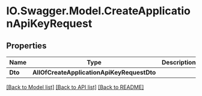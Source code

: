 # IO.Swagger.Model.CreateApplicationApiKeyRequest
## Properties

Name | Type | Description | Notes
------------ | ------------- | ------------- | -------------
**Dto** | **AllOfCreateApplicationApiKeyRequestDto** |  | [optional] 

[[Back to Model list]](../README.md#documentation-for-models) [[Back to API list]](../README.md#documentation-for-api-endpoints) [[Back to README]](../README.md)


